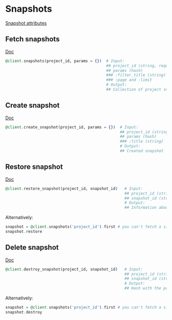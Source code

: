 # Snapshots

[Snapshot attributes](https://app.lokalise.com/api2docs/curl/#object-snapshots)

## Fetch snapshots

[Doc](https://app.lokalise.com/api2docs/curl/#transition-list-all-snapshots-get)

```elixir
@client.snapshots(project_id, params = {})  # Input:
                                            ## project_id (string, required)
                                            ## params (hash)
                                            ### :filter_title (string) - set title filter for the list
                                            ### :page and :limit
                                            # Output:
                                            ## Collection of project snapshots
```

## Create snapshot

[Doc](https://app.lokalise.com/api2docs/curl/#transition-create-a-snapshot-post)

```elixir
@client.create_snapshot(project_id, params = {})  # Input:
                                                  ## project_id (string, required)
                                                  ## params (hash)
                                                  ### :title (string)
                                                  # Output:
                                                  ## Created snapshot
```

## Restore snapshot

[Doc](https://app.lokalise.com/api2docs/curl/#transition-restore-a-snapshot-post)

```elixir
@client.restore_snapshot(project_id, snapshot_id)   # Input:
                                                    ## project_id (string, required)
                                                    ## snapshot_id (string, required)
                                                    # Output:
                                                    ## Information about the restored project from the specified snapshot
```

Alternatively:

```elixir
snapshot = @client.snapshots('project_id').first # you can't fetch a single snapshot
snapshot.restore
```

## Delete snapshot

[Doc](https://app.lokalise.com/api2docs/curl/#transition-delete-a-snapshot-delete)

```elixir
@client.destroy_snapshot(project_id, snapshot_id)   # Input:
                                                    ## project_id (string, required)
                                                    ## snapshot_id (string, required)
                                                    # Output:
                                                    ## Hash with the project id and "snapshot_deleted" set to "true"
```

Alternatively:

```elixir
snapshot = @client.snapshots('project_id').first # you can't fetch a single snapshot
snapshot.destroy
```
